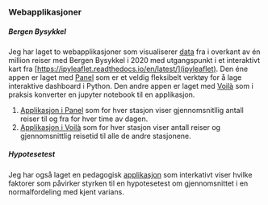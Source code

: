---
---
### Webapplikasjoner
##### Bergen Bysykkel
Jeg har laget to webapplikasjoner som visualiserer [data](https://bergenbysykkel.no/apne-data/historisk) fra i overkant av én million reiser med Bergen Bysykkel i 2020 med utgangspunkt i et interaktivt kart fra [https://ipyleaflet.readthedocs.io/en/latest/](ipyleaflet). Den éne appen er laget med [Panel](https://panel.holoviz.org/) som er et veldig fleksibelt verktøy for å lage interaktive dashboard i Python. Den andre appen er laget med [Voilà](https://voila.readthedocs.io/en/stable/using.html) som i praksis konverter en jupyter notebook til en applikasjon. 
1. [Applikasjon i Panel](www.byskkel-panel.herokuapp.com) som for hver stasjon viser gjennomsnitllig antall reiser til og fra for hver time av dagen.
2. [Applikasjon i Voilà](www.byskkel-voila.herokuapp.com) som for hver stasjon viser antall reiser og gjennomsnittlig reisetid til alle de andre stasjonene.

##### Hypotesetest
Jeg har også laget en pedagogisk [applikasjon](www.hypotesetest.herokuapp.com) som interkativt viser hvilke faktorer som påvirker styrken til en hypotesetest om gjennomsnittet i en normalfordeling med kjent varians. 


